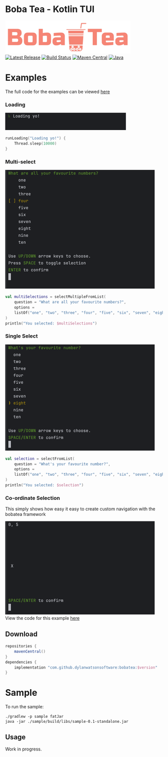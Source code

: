 # Boba Tea - Kotlin TUI

<p>
    <a href="https://github.com/dylanwatsonsoftware/bobatea"><img src="https://raw.githubusercontent.com/dylanwatsonsoftware/bobatea/refs/heads/main/bobatea.png" width="400" alt="Boba Tea"/></a><br/>
    <a href="https://github.com/dylanwatsonsoftware/bobatea/releases"><img src="https://img.shields.io/github/release/dylanwatsonsoftware/bobatea.svg" alt="Latest Release"/></a>
    <a href="https://github.com/dylanwatsonsoftware/bobatea/actions"><img src="https://github.com/dylanwatsonsoftware/bobatea/actions/workflows/build.yml/badge.svg" alt="Build Status"/></a>
    <a href="https://repo1.maven.org/maven2/com/dylanwatsonsoftware/bobatea/"><img src="https://img.shields.io/maven-central/v/com.dylanwatsonsoftware/bobatea" alt="Maven Central"/></a>
    <a href="https://docs.oracle.com/javase/8/"><img src="https://img.shields.io/badge/java-8+-informational" alt="Java"/></a>
</p>

# Examples
The full code for the examples can be viewed [here](https://github.com/dylanwatsonsoftware/bobatea/blob/main/sample/src/main/kotlin/com/example/App.kt)

### Loading
<img src="https://raw.githubusercontent.com/dylanwatsonsoftware/bobatea/refs/heads/main/images/loading.gif" /><br/>
```kotlin
runLoading("Loading yo!") {
    Thread.sleep(10000)
}
```

### Multi-select
<img src="https://raw.githubusercontent.com/dylanwatsonsoftware/bobatea/refs/heads/main/images/multiselect.gif" /><br/>
```kotlin
val multiSelections = selectMultipleFromList(
    question = "What are all your favourite numbers?",
    options =
    listOf("one", "two", "three", "four", "five", "six", "seven", "eight", "nine", "ten"),
)
println("You selected: $multiSelections")
```
### Single Select
<img src="https://raw.githubusercontent.com/dylanwatsonsoftware/bobatea/refs/heads/main/images/singleselect.gif" /><br/>
```kotlin
val selection = selectFromList(
    question = "What's your favourite number?",
    options =
    listOf("one", "two", "three", "four", "five", "six", "seven", "eight", "nine", "ten"),
)
println("You selected: $selection")
```

### Co-ordinate Selection
This simply shows how easy it easy to create custom navigation with the bobatea framework

<img src="https://raw.githubusercontent.com/dylanwatsonsoftware/bobatea/refs/heads/main/images/coords.gif" /><br/>
View the code for this example [here](https://github.com/dylanwatsonsoftware/bobatea/blob/main/sample/src/main/kotlin/com/example/App.kt#L65-L103)

## Download

```gradle
repositories {
    mavenCentral()
}
dependencies {
    implementation "com.github.dylanwatsonsoftware:bobatea:$version"
}
```

# Sample

To run the sample:
```shell
./gradlew -p sample fatJar
java -jar ./sample/build/libs/sample-0.1-standalone.jar
```

## Usage

Work in progress.

